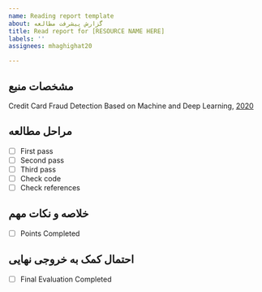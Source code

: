 ```yaml
---
name: Reading report template
about: گزارش پیشرفت مطالعه
title: Read report for [RESOURCE NAME HERE]
labels: ''
assignees: mhaghighat20

---
```


## مشخصات منبع
Credit Card Fraud Detection Based on Machine and Deep Learning, [2020](https://ieeexplore.ieee.org/abstract/document/9078935)

## مراحل مطالعه
  - [ ] First pass
  - [ ] Second pass
  - [ ] Third pass
  - [ ] Check code
  - [ ] Check references
  
## خلاصه و نکات مهم
  - [ ] Points Completed

 
## احتمال کمک به خروجی نهایی
  - [ ] Final Evaluation Completed
